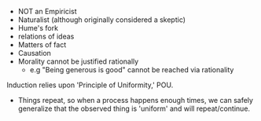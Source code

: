 - NOT an Empiricist 
- Naturalist (although originally considered a skeptic)
- Hume's fork 
- relations of ideas 
- Matters of fact 
- Causation 
- Morality cannot be justified rationally 
	- e.g "Being generous is good" cannot be reached via rationality 

Induction relies upon 'Principle of Uniformity,' POU. 
- Things repeat, so when a process happens enough times, we can safely generalize that the observed thing is 'uniform' and will repeat/continue. 
